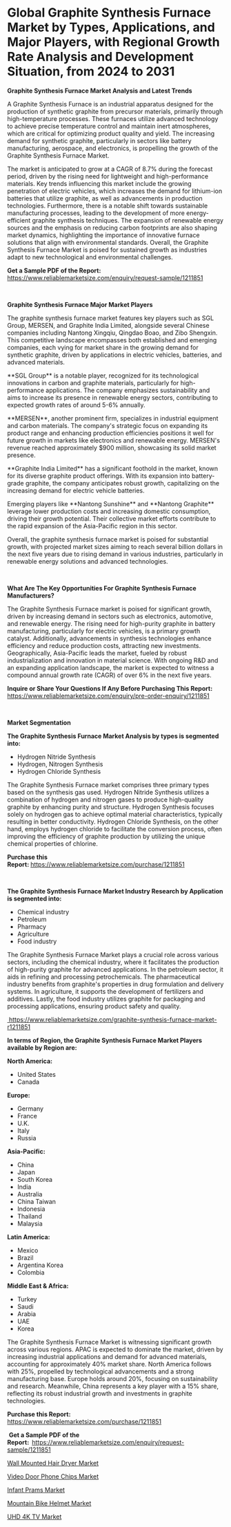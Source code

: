 <p><h1>Global Graphite Synthesis Furnace Market by Types, Applications, and Major Players, with Regional Growth Rate Analysis and Development Situation, from 2024 to 2031</h1></p><p><strong>Graphite Synthesis Furnace Market Analysis and Latest Trends</strong></p>
<p><p>A Graphite Synthesis Furnace is an industrial apparatus designed for the production of synthetic graphite from precursor materials, primarily through high-temperature processes. These furnaces utilize advanced technology to achieve precise temperature control and maintain inert atmospheres, which are critical for optimizing product quality and yield. The increasing demand for synthetic graphite, particularly in sectors like battery manufacturing, aerospace, and electronics, is propelling the growth of the Graphite Synthesis Furnace Market.</p><p>The market is anticipated to grow at a CAGR of 8.7% during the forecast period, driven by the rising need for lightweight and high-performance materials. Key trends influencing this market include the growing penetration of electric vehicles, which increases the demand for lithium-ion batteries that utilize graphite, as well as advancements in production technologies. Furthermore, there is a notable shift towards sustainable manufacturing processes, leading to the development of more energy-efficient graphite synthesis techniques. The expansion of renewable energy sources and the emphasis on reducing carbon footprints are also shaping market dynamics, highlighting the importance of innovative furnace solutions that align with environmental standards. Overall, the Graphite Synthesis Furnace Market is poised for sustained growth as industries adapt to new technological and environmental challenges.</p></p>
<p><strong>Get a Sample PDF of the Report:&nbsp;</strong> <a href="https://www.reliablemarketsize.com/enquiry/request-sample/1211851?utm_campaign=1171&utm_medium=2&utm_source=Github&utm_content=ia&utm_term=06102024&utm_id=graphite-synthesis-furnace">https://www.reliablemarketsize.com/enquiry/request-sample/1211851</a></p>
<p>&nbsp;</p>
<p><strong>Graphite Synthesis Furnace Major Market Players</strong></p>
<p><p>The graphite synthesis furnace market features key players such as SGL Group, MERSEN, and Graphite India Limited, alongside several Chinese companies including Nantong Xingqiu, Qingdao Boao, and Zibo Shengxin. This competitive landscape encompasses both established and emerging companies, each vying for market share in the growing demand for synthetic graphite, driven by applications in electric vehicles, batteries, and advanced materials.</p><p>**SGL Group** is a notable player, recognized for its technological innovations in carbon and graphite materials, particularly for high-performance applications. The company emphasizes sustainability and aims to increase its presence in renewable energy sectors, contributing to expected growth rates of around 5-6% annually.</p><p>**MERSEN**, another prominent firm, specializes in industrial equipment and carbon materials. The company's strategic focus on expanding its product range and enhancing production efficiencies positions it well for future growth in markets like electronics and renewable energy. MERSEN's revenue reached approximately $900 million, showcasing its solid market presence.</p><p>**Graphite India Limited** has a significant foothold in the market, known for its diverse graphite product offerings. With its expansion into battery-grade graphite, the company anticipates robust growth, capitalizing on the increasing demand for electric vehicle batteries.</p><p>Emerging players like **Nantong Sunshine** and **Nantong Graphite** leverage lower production costs and increasing domestic consumption, driving their growth potential. Their collective market efforts contribute to the rapid expansion of the Asia-Pacific region in this sector.</p><p>Overall, the graphite synthesis furnace market is poised for substantial growth, with projected market sizes aiming to reach several billion dollars in the next five years due to rising demand in various industries, particularly in renewable energy solutions and advanced technologies.</p></p>
<p>&nbsp;</p>
<p><strong>What Are The Key Opportunities For Graphite Synthesis Furnace Manufacturers?</strong></p>
<p><p>The Graphite Synthesis Furnace market is poised for significant growth, driven by increasing demand in sectors such as electronics, automotive, and renewable energy. The rising need for high-purity graphite in battery manufacturing, particularly for electric vehicles, is a primary growth catalyst. Additionally, advancements in synthesis technologies enhance efficiency and reduce production costs, attracting new investments. Geographically, Asia-Pacific leads the market, fueled by robust industrialization and innovation in material science. With ongoing R&D and an expanding application landscape, the market is expected to witness a compound annual growth rate (CAGR) of over 6% in the next five years.</p></p>
<p><strong>Inquire or Share Your Questions If Any Before Purchasing This Report:</strong> <a href="https://www.reliablemarketsize.com/enquiry/pre-order-enquiry/1211851?utm_campaign=1171&utm_medium=2&utm_source=Github&utm_content=ia&utm_term=06102024&utm_id=graphite-synthesis-furnace">https://www.reliablemarketsize.com/enquiry/pre-order-enquiry/1211851</a></p>
<p>&nbsp;</p>
<p><strong>Market Segmentation</strong></p>
<p><strong>The Graphite Synthesis Furnace Market Analysis by types is segmented into:</strong></p>
<p><ul><li>Hydrogen Nitride Synthesis</li><li>Hydrogen, Nitrogen Synthesis</li><li>Hydrogen Chloride Synthesis</li></ul></p>
<p><p>The Graphite Synthesis Furnace market comprises three primary types based on the synthesis gas used. Hydrogen Nitride Synthesis utilizes a combination of hydrogen and nitrogen gases to produce high-quality graphite by enhancing purity and structure. Hydrogen Synthesis focuses solely on hydrogen gas to achieve optimal material characteristics, typically resulting in better conductivity. Hydrogen Chloride Synthesis, on the other hand, employs hydrogen chloride to facilitate the conversion process, often improving the efficiency of graphite production by utilizing the unique chemical properties of chlorine.</p></p>
<p><strong>Purchase this Report:&nbsp;</strong><a href="https://www.reliablemarketsize.com/purchase/1211851?utm_campaign=1171&utm_medium=2&utm_source=Github&utm_content=ia&utm_term=06102024&utm_id=graphite-synthesis-furnace">https://www.reliablemarketsize.com/purchase/1211851</a></p>
<p>&nbsp;</p>
<p><strong>The Graphite Synthesis Furnace Market Industry Research by Application is segmented into:</strong></p>
<p><ul><li>Chemical industry</li><li>Petroleum</li><li>Pharmacy</li><li>Agriculture</li><li>Food industry</li></ul></p>
<p><p>The Graphite Synthesis Furnace Market plays a crucial role across various sectors, including the chemical industry, where it facilitates the production of high-purity graphite for advanced applications. In the petroleum sector, it aids in refining and processing petrochemicals. The pharmaceutical industry benefits from graphite's properties in drug formulation and delivery systems. In agriculture, it supports the development of fertilizers and additives. Lastly, the food industry utilizes graphite for packaging and processing applications, ensuring product safety and quality.</p></p>
<p><a href="https://www.reliablemarketsize.com/graphite-synthesis-furnace-market-r1211851?utm_campaign=1171&utm_medium=2&utm_source=Github&utm_content=ia&utm_term=06102024&utm_id=graphite-synthesis-furnace">&nbsp;https://www.reliablemarketsize.com/graphite-synthesis-furnace-market-r1211851</a></p>
<p><strong>In terms of Region, the Graphite Synthesis Furnace Market Players available by Region are:</strong></p>
<p>
    <p> <strong> North America: </strong>
        <ul>
            <li>United States</li>
            <li>Canada</li>
        </ul>
        </p> 
    <p> <strong> Europe: </strong>
        <ul>
            <li>Germany</li>
            <li>France</li>
            <li>U.K.</li>
            <li>Italy</li>
            <li>Russia</li>
        </ul>
        </p> 
    <p> <strong> Asia-Pacific: </strong>
        <ul>
            <li>China</li>
            <li>Japan</li>
            <li>South Korea</li>
            <li>India</li>
            <li>Australia</li>
            <li>China Taiwan</li>
            <li>Indonesia</li>
            <li>Thailand</li>
            <li>Malaysia</li>
        </ul>
        </p> 
    <p> <strong> Latin America: </strong>
        <ul>
            <li>Mexico</li>
            <li>Brazil</li>
            <li>Argentina Korea</li>
            <li>Colombia</li>
        </ul>
        </p> 
    <p> <strong> Middle East & Africa: </strong>
        <ul>
            <li>Turkey</li>
            <li>Saudi</li>
            <li>Arabia</li>
            <li>UAE</li>
            <li>Korea</li>
        </ul>
    </p>
    </p>
<p><p>The Graphite Synthesis Furnace Market is witnessing significant growth across various regions. APAC is expected to dominate the market, driven by increasing industrial applications and demand for advanced materials, accounting for approximately 40% market share. North America follows with 25%, propelled by technological advancements and a strong manufacturing base. Europe holds around 20%, focusing on sustainability and research. Meanwhile, China represents a key player with a 15% share, reflecting its robust industrial growth and investments in graphite technologies.</p></p>
<p><strong>Purchase this Report: </strong><a href="https://www.reliablemarketsize.com/purchase/1211851?utm_campaign=1171&utm_medium=2&utm_source=Github&utm_content=ia&utm_term=06102024&utm_id=graphite-synthesis-furnace">https://www.reliablemarketsize.com/purchase/1211851</a></p>
<p>&nbsp;<strong>Get a Sample PDF of the Report:&nbsp;&nbsp;</strong><a href="https://www.reliablemarketsize.com/enquiry/request-sample/1211851?utm_campaign=1171&utm_medium=2&utm_source=Github&utm_content=ia&utm_term=06102024&utm_id=graphite-synthesis-furnace">https://www.reliablemarketsize.com/enquiry/request-sample/1211851</a></p>
<p><strong></strong></p>
<p><p><a href="https://www.linkedin.com/pulse/wall-mounted-hair-dryer-market-share-size-trends-industry-analysis-1uite?utm_campaign=1171&utm_medium=2&utm_source=Github&utm_content=ia&utm_term=06102024&utm_id=graphite-synthesis-furnace">Wall Mounted Hair Dryer Market</a></p><p><a href="https://issuu.com/reportprime-2/docs/video-door-phone-chips-market-size-_38a068eb17b4b1?utm_campaign=1171&utm_medium=2&utm_source=Github&utm_content=ia&utm_term=06102024&utm_id=graphite-synthesis-furnace">Video Door Phone Chips Market</a></p><p><a href="https://www.linkedin.com/pulse/infant-prams-market-global-regional-analysis-2024-2031-approacht-mgrye?utm_campaign=1171&utm_medium=2&utm_source=Github&utm_content=ia&utm_term=06102024&utm_id=graphite-synthesis-furnace">Infant Prams Market</a></p><p><a href="https://www.linkedin.com/pulse/mountain-bike-helmet-market-evolution-regional-adaptations-btpke?utm_campaign=1171&utm_medium=2&utm_source=Github&utm_content=ia&utm_term=06102024&utm_id=graphite-synthesis-furnace">Mountain Bike Helmet Market</a></p><p><a href="https://issuu.com/reportprime-2/docs/uhd-4k-tv-market-size-2030.pptx_9380e5a5c2fe6f?utm_campaign=1171&utm_medium=2&utm_source=Github&utm_content=ia&utm_term=06102024&utm_id=graphite-synthesis-furnace">UHD 4K TV Market</a></p></p>